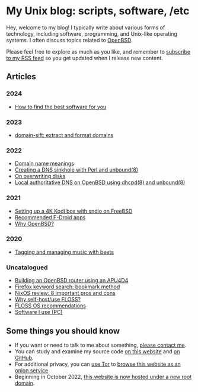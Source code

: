 # My Unix blog: scripts, software, /etc

Hey, welcome to my blog! I typically write about various forms of technology, including software, programming, and Unix-like operating systems. I often discuss topics related to [OpenBSD](https://www.openbsd.org).

Please feel free to explore as much as you like, and remember to [subscribe to my RSS feed](https://www.anthes.is/rss.xml) so you get updated when I release new content.

## Articles

### 2024

- [How to find the best software for you](/how-to-find-the-best-software-for-you.html "2024-02-14")

### 2023

- [domain-sift: extract and format domains](/domain-sift.html "2023-09-04")

### 2022

- [Domain name meanings](/domain-name-meanings.html "2022-11-28")
- [Creating a DNS sinkhole with Perl and unbound(8)](/dns-sinkhole.html "2022-04-14")
- [On overwriting disks](/overwriting-disks.html "2022-03-02")
- [Local authoritative DNS on OpenBSD using dhcpd(8) and unbound(8)](/local-authoritative-dns.html "2022-01-07")

### 2021

- [Setting up a 4K Kodi box with sndio on FreeBSD](/freebsd-entertainment-center.html "2021-06-13")
- [Recommended F-Droid apps](/fdroid.html "2021-04-12")
- [Why OpenBSD?](/why-openbsd.html "2021-03-25")

### 2020

- [Tagging and managing music with beets](/beets.html "2020-11-05")

### Uncatalogued

- [Building an OpenBSD router using an APU4D4](/openbsd-router.html "1970-01-01")
- [Firefox keyword search: bookmark method](/firefox-keyword-search.html "1970-01-01")
- [NixOS review: 8 important pros and cons](/nixos-pros-cons.html "1970-01-01")
- [Why self-host/use FLOSS?](/why-self-host.html "1970-01-01")
- [FLOSS OS recommendations](/os.html "1970-01-01")
- [Software I use (PC)](/pc.html "1970-01-01")

## Some things you should know

- If you want or need to talk to me about something, [please contact me](/contact.html).
- You can study and examine my source code [on this website](/src.html "1970-01-01") and [on GitHub](https://github.com/3uryd1ce/).
- For additional privacy, you can [use Tor](https://www.torproject.org/) to [browse this website as an onion service](http://jentyxddh2rf47gd3e43kuebyn2xsv6h72gzh46oe4rxyovvm7xe5ead.onion/).
- Beginning in October 2022, [this website is now hosted under a new root domain](/domain-migration.html "2022-10-03").
